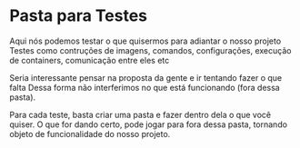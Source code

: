 # Pasta para Testes
Aqui nós podemos testar o que quisermos para adiantar o nosso projeto
Testes como contruções de imagens, comandos, configurações, execução de containers, comunicação entre eles etc

Seria interessante pensar na proposta da gente e ir tentando fazer o que falta
Dessa forma não interferimos no que está funcionando (fora dessa pasta).

Para cada teste, basta criar uma pasta e fazer dentro dela o que você quiser.
O que for dando certo, pode jogar para fora dessa pasta, tornando objeto de funcionalidade do nosso projeto.